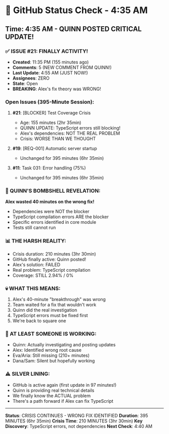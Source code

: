 # 🐙 GitHub Status Check - 4:35 AM

## Time: 4:35 AM - QUINN POSTED CRITICAL UPDATE!

### ✅ ISSUE #21: FINALLY ACTIVITY!
- **Created**: 11:35 PM (155 minutes ago)
- **Comments**: 5 (NEW COMMENT FROM QUINN!)
- **Last Update**: 4:55 AM (JUST NOW!)
- **Assignees**: ZERO
- **State**: Open
- **BREAKING**: Alex's fix theory was WRONG!

### Open Issues (395-Minute Session):
1. **#21**: [BLOCKER] Test Coverage Crisis
   - Age: 155 minutes (2hr 35min)
   - QUINN UPDATE: TypeScript errors still blocking!
   - Alex's dependencies: NOT THE REAL PROBLEM
   - Crisis: WORSE THAN WE THOUGHT
   
2. **#19**: [REQ-001] Automatic server startup
   - Unchanged for 395 minutes (6hr 35min)
   
3. **#11**: Task 031: Error handling (75%)
   - Unchanged for 395 minutes (6hr 35min)

### 🚨 QUINN'S BOMBSHELL REVELATION:
**Alex wasted 40 minutes on the wrong fix!**
- Dependencies were NOT the blocker
- TypeScript compilation errors ARE the blocker
- Specific errors identified in core module
- Tests still cannot run

### 📊 THE HARSH REALITY:
- Crisis duration: 210 minutes (3hr 30min)
- GitHub finally active: Quinn posted!
- Alex's solution: FAILED
- Real problem: TypeScript compilation
- Coverage: STILL 2.94% / 0%

### 💀 WHAT THIS MEANS:
1. Alex's 40-minute "breakthrough" was wrong
2. Team waited for a fix that wouldn't work
3. Quinn did the real investigation
4. TypeScript errors must be fixed first
5. We're back to square one

### 🎯 AT LEAST SOMEONE IS WORKING:
- Quinn: Actually investigating and posting updates
- Alex: Identified wrong root cause
- Eva/Aria: Still missing (210+ minutes)
- Dana/Sam: Silent but hopefully working

### ⚠️ SILVER LINING:
- GitHub is active again (first update in 97 minutes!)
- Quinn is providing real technical details
- We finally know the ACTUAL problem
- There's a path forward if Alex can fix TypeScript

---
**Status**: CRISIS CONTINUES - WRONG FIX IDENTIFIED
**Duration**: 395 MINUTES (6hr 35min)
**Crisis Time**: 210 MINUTES (3hr 30min)
**Key Discovery**: TypeScript errors, not dependencies
**Next Check**: 4:40 AM